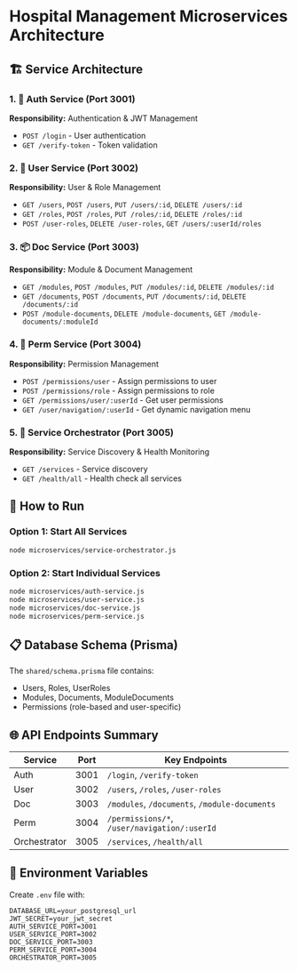 # Hospital Management Microservices Architecture

## 🏗️ Service Architecture

### 1. 🔐 Auth Service (Port 3001)
**Responsibility:** Authentication & JWT Management
- `POST /login` - User authentication
- `GET /verify-token` - Token validation

### 2. 👥 User Service (Port 3002)
**Responsibility:** User & Role Management
- `GET /users`, `POST /users`, `PUT /users/:id`, `DELETE /users/:id`
- `GET /roles`, `POST /roles`, `PUT /roles/:id`, `DELETE /roles/:id`
- `POST /user-roles`, `DELETE /user-roles`, `GET /users/:userId/roles`

### 3. 📦 Doc Service (Port 3003)
**Responsibility:** Module & Document Management
- `GET /modules`, `POST /modules`, `PUT /modules/:id`, `DELETE /modules/:id`
- `GET /documents`, `POST /documents`, `PUT /documents/:id`, `DELETE /documents/:id`
- `POST /module-documents`, `DELETE /module-documents`, `GET /module-documents/:moduleId`

### 4. 🔐 Perm Service (Port 3004)
**Responsibility:** Permission Management
- `POST /permissions/user` - Assign permissions to user
- `POST /permissions/role` - Assign permissions to role
- `GET /permissions/user/:userId` - Get user permissions
- `GET /user/navigation/:userId` - Get dynamic navigation menu

### 5. 🎯 Service Orchestrator (Port 3005)
**Responsibility:** Service Discovery & Health Monitoring
- `GET /services` - Service discovery
- `GET /health/all` - Health check all services

## 🚀 How to Run

### Option 1: Start All Services
```bash
node microservices/service-orchestrator.js
```

### Option 2: Start Individual Services
```bash
node microservices/auth-service.js
node microservices/user-service.js
node microservices/doc-service.js
node microservices/perm-service.js
```

## 📋 Database Schema (Prisma)

The `shared/schema.prisma` file contains:
- Users, Roles, UserRoles
- Modules, Documents, ModuleDocuments
- Permissions (role-based and user-specific)

## 🌐 API Endpoints Summary

| Service | Port | Key Endpoints |
|---------|------|---------------|
| Auth | 3001 | `/login`, `/verify-token` |
| User | 3002 | `/users`, `/roles`, `/user-roles` |
| Doc | 3003 | `/modules`, `/documents`, `/module-documents` |
| Perm | 3004 | `/permissions/*`, `/user/navigation/:userId` |
| Orchestrator | 3005 | `/services`, `/health/all` |

## 🔧 Environment Variables

Create `.env` file with:
```
DATABASE_URL=your_postgresql_url
JWT_SECRET=your_jwt_secret
AUTH_SERVICE_PORT=3001
USER_SERVICE_PORT=3002
DOC_SERVICE_PORT=3003
PERM_SERVICE_PORT=3004
ORCHESTRATOR_PORT=3005
```